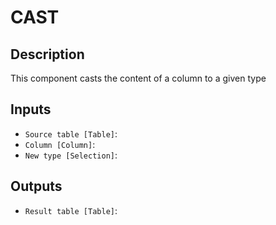 
# CAST
## Description

 This component casts the content of a column to a given type
 
## Inputs
* `Source table [Table]`: 
* `Column [Column]`: 
* `New type [Selection]`: 

## Outputs
* `Result table [Table]`: 
